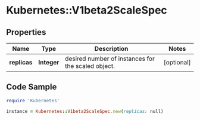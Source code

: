 # Kubernetes::V1beta2ScaleSpec

## Properties

Name | Type | Description | Notes
------------ | ------------- | ------------- | -------------
**replicas** | **Integer** | desired number of instances for the scaled object. | [optional] 

## Code Sample

```ruby
require 'Kubernetes'

instance = Kubernetes::V1beta2ScaleSpec.new(replicas: null)
```


